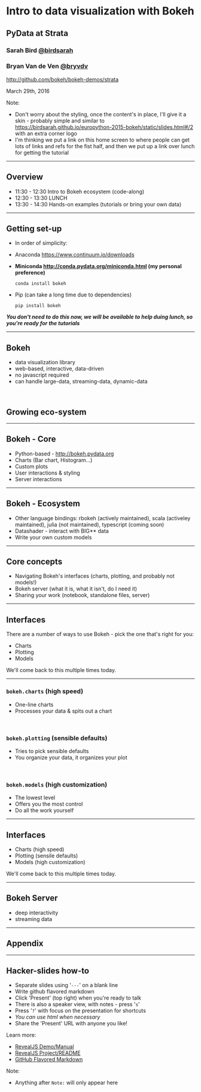 # Intro to data visualization with Bokeh

## PyData at Strata
### Sarah Bird [@birdsarah](https://twitter.com/birdsarah)
### Bryan Van de Ven [@bryvdv](https://twitter.com/bryvdv)

http://github.com/bokeh/bokeh-demos/strata

March 29th, 2016

Note:
- Don't worry about the styling, once the content's in place, I'll give it a skin - probably simple and similar to https://birdsarah.github.io/europython-2015-bokeh/static/slides.html#/2 with an extra corner logo
- I'm thinking we put a link on this home screen to where people can get lots of links and refs for the fist half, and then we put up a link over lunch for getting the tutorial

---

## Overview

- 11:30 - 12:30 Intro to Bokeh ecosystem (code-along)
- 12:30 - 13:30 LUNCH
- 13:30 - 14:30 Hands-on examples (tutorials or bring your own data)

---

## Getting set-up

- In order of simplicity:
 - Anaconda https://www.continuum.io/downloads
 - **Miniconda http://conda.pydata.org/miniconda.html (my personal preference)**
   
    `conda install bokeh`

 - Pip (can take a long time due to dependencies)

      `pip install bokeh`

***You don't need to do this now, we will be available to help duing lunch, so you're ready for the tutorials***

---

## Bokeh

<section data-background="https://raw.githubusercontent.com/bokeh/bokeh-demos/strata-sj-2016/pydata/assets/bokeh-gallery-background-dark.png">

- data visualization library
- web-based, interactive, data-driven
 - no javascript required
- can handle large-data, streaming-data, dynamic-data

<br/>

## Growing eco-system

---

## Bokeh - Core

- Python-based - http://bokeh.pydata.org
- Charts (Bar chart, Histogram...)
- Custom plots
- User interactions & styling
- Server interactions


---

## Bokeh - Ecosystem

- Other language bindings: rbokeh (actively maintained), scala (activeley maintained), julia (not maintained), typescript (coming soon)
- Datashader - interact with BIG** data
- Write your own custom models

---

## Core concepts

- Navigating Bokeh's interfaces (charts, plotting, and probably not models!)
- Bokeh server (what it is, what it isn't, do I need it)
- Sharing your work (notebook, standalone files, server)

---

## Interfaces

There are a number of ways to use Bokeh - pick the one that's right for you:

* Charts
* Plotting
* Models

We'll come back to this multiple times today.

---

### `bokeh.charts` (high speed)

- One-line charts
- Processes your data & spits out a chart

<br/>

### `bokeh.plotting` (sensible defaults)

- Tries to pick sensible defaults
- You organize your data, it organizes your plot

<br/>

### `bokeh.models` (high customization)

- The lowest level
- Offers you the most control
- Do all the work yourself

---

## Interfaces

* Charts (high speed)
* Plotting (sensile defaults)
* Models (high customization)

We'll come back to this multiple times today.

---

## Bokeh Server

- deep interactivity
- streaming data

---

# Appendix

---

## Hacker-slides how-to

- Separate slides using '`---`' on a blank line
- Write github flavored markdown
- Click 'Present' (top right) when you're ready to talk
- There is also a speaker view, with notes - press '`s`'
- Press '`?`' with focus on the presentation for shortcuts
- <em>You can use html when necessary</em>
- Share the 'Present' URL with anyone you like!

Learn more:
- [RevealJS Demo/Manual](http://lab.hakim.se/reveal-js)
- [RevealJS Project/README](https://github.com/hakimel/reveal.js)
- [GitHub Flavored Markdown](https://help.github.com/articles/github-flavored-markdown)

Note:
- Anything after `Note:` will only appear here
